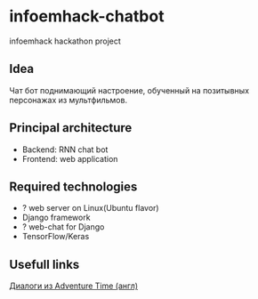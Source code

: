 # infoemhack-chatbot
infoemhack hackathon project

## Idea
Чат бот поднимающий настроение, обученный на позитывных персонажах из мультфильмов.

## Principal architecture
* Backend: RNN chat bot
* Frontend: web application 

## Required technologies
+ ? web server on Linux(Ubuntu flavor)
+ Django framework
+ ? web-chat for Django
+ TensorFlow/Keras

## Usefull links
[Диалоги из Adventure Time (англ)]

[Диалоги из Adventure Time (англ)]: <https://en.wikiquote.org/wiki/Adventure_Time>

